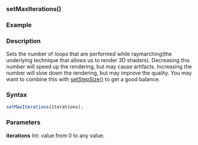 ### setMaxIterations()

### Example

<!-- <iframe width="100%" height="450px" src="https://shaderpark.netlify.com/sculpture/-M2aYDh1dNIjNlCg8HLr?example=true&embed=true" frameborder="0"></iframe> -->

### Description

Sets the number of loops that are performed while raymarching(the underlying technique that allows us to render 3D shaders). Decreasing this number will speed up the rendering, but may cause artifacts. Increasing the number will slow down the rendering, but may improve the quality. You may want to combine this with [setStepSize()]((/references-js/global-settings/setStepSize.html)) to get a good balance.

### Syntax
```js
setMaxIterations(iterations);
```

### Parameters
**iterations** Int: value from 0 to any value.